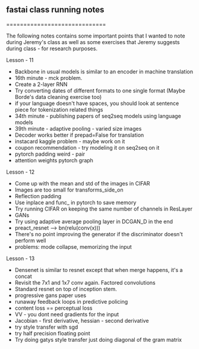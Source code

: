## fastai class running notes
=============================

The following notes contains some important points that I wanted to note during Jeremy's class as well as some exercises that Jeremy suggests during class - for research purposes.

Lesson - 11
- Backbone in usual models is similar to an encoder in machine translation
- 16th minute - mck problem.
- Create a 2-layer RNN
- Try converting dates of different formats to one single format (Maybe Borde's data cleaning exercise too)
- if your language doesn't have spaces, you should look at sentence piece for tokenization related things
- 34th minute - publishing papers of seq2seq models using language models
- 39th minute - adaptive pooling - varied size images
- Decoder works better if prepad=False for translation
- instacard kaggle problem - maybe work on it
- coupon recommendation - try modeling it on seq2seq on it
- pytorch padding weird - pair
- attention weights pytorch graph

Lesson - 12
- Come up with the mean and std of the images in CIFAR
- Images are too small for transforms_side_on
- Reflection padding
- Use inplace and func_ in pytorch to save memory
- Try running CIFAR on keeping the same number of channels in ResLayer
- GANs
- Try using adaptive average pooling layer in DCGAN_D in the end
- preact_resnet --> bn(relu(conv(x)))
- There's no point improving the generator if the discriminator doesn't perform well
- problems: mode collapse, memorizing the input


Lesson - 13
- Densenet is similar to resnet except that when merge happens, it's a concat
- Revisit the 7x1 and 1x7 conv again. Factored convolutions
- Standard resnet on top of inception stem.
- progressive gans paper uses
- runaway feedback loops in predictive policing
- content loss == perceptual loss
- VV - you dont need gradients for the input
- Jacobian - first derivative, hessian - second derivative
- try style transfer with sgd
- try half precision floating point
- Try doing gatys style transfer just doing diagonal of the gram matrix
